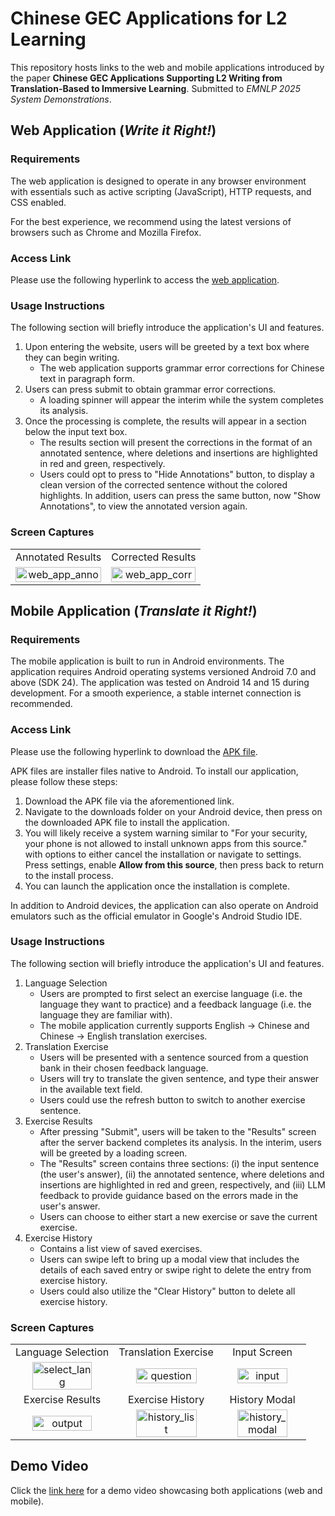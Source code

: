 # Chinese GEC Applications for L2 Learning
This repository hosts links to the web and mobile applications introduced by the paper **Chinese GEC Applications Supporting L2 Writing from Translation-Based to Immersive Learning**. Submitted to *EMNLP 2025 System Demonstrations*.

## Web Application (*Write it Right!*)
### Requirements
The web application is designed to operate in any browser environment with essentials such as active scripting (JavaScript), HTTP requests, and CSS enabled. 

For the best experience, we recommend using the latest versions of browsers such as Chrome and Mozilla Firefox.

### Access Link
Please use the following hyperlink to access the [web application](http://47.80.13.29/).

### Usage Instructions
The following section will briefly introduce the application's UI and features.

1. Upon entering the website, users will be greeted by a text box where they can begin writing.
    - The web application supports grammar error corrections for Chinese text in paragraph form.
2. Users can press submit to obtain grammar error corrections. 
    - A loading spinner will appear the interim while the system completes its analysis. 
3. Once the processing is complete, the results will appear in a section below the input text box. 
    - The results section will present the corrections in the format of an annotated sentence, where deletions and insertions are highlighted in red and green, respectively.
    - Users could opt to press to "Hide Annotations" button, to display a clean version of the corrected sentence without the colored highlights. In addition, users can press the same button, now "Show Annotations", to view the annotated version again.
### Screen Captures
<table>
    <tr>
        <td align="center">Annotated Results</td>
        <td align="center">Corrected Results</td>
    </tr>
    <tr>
        <td align="center"><img src="https://github.com/user-attachments/assets/f54ef6c4-d7cb-448b-bfda-82e0a31f2689" alt="web_app_anno" width = 100% height = 100%></td>
        <td align="center"><img src="https://github.com/user-attachments/assets/90af99b1-bf39-4678-af56-9455c82cfc40" alt="web_app_corr" width = 100% height = 100%></td>
    </tr> 
</table>

## Mobile Application (*Translate it Right!*)
### Requirements
The mobile application is built to run in Android environments. The application requires Android operating systems versioned Android 7.0 and above (SDK 24). The application was tested on Android 14 and 15 during development. For a smooth experience, a stable internet connection is recommended.

### Access Link
Please use the following hyperlink to download the [APK file](https://google.com).

APK files are installer files native to Android. To install our application, please follow these steps:
1. Download the APK file via the aforementioned link.
2. Navigate to the downloads folder on your Android device, then press on the downloaded APK file to install the application.
3. You will likely receive a system warning similar to "For your security, your phone is not allowed to install unknown apps from this source." with options to either cancel the installation or navigate to settings. Press settings, enable **Allow from this source**, then press back to return to the install process.
4. You can launch the application once the installation is complete.

In addition to Android devices, the application can also operate on Android emulators such as the official emulator in Google's Android Studio IDE.  
### Usage Instructions
The following section will briefly introduce the application's UI and features.
1. Language Selection
    - Users are prompted to first select an exercise language (i.e. the language they want to practice) and a feedback language (i.e. the language they are familiar with). 
    - The mobile application currently supports English -> Chinese and Chinese -> English translation exercises.
2. Translation Exercise
    - Users will be presented with a sentence sourced from a question bank in their chosen feedback language.
    - Users will try to translate the given sentence, and type their answer in the available text field.
    - Users could use the refresh button to switch to another exercise sentence.
3. Exercise Results
    - After pressing "Submit", users will be taken to the "Results" screen after the server backend completes its analysis. In the interim, users will be greeted by a loading screen. 
    - The "Results" screen contains three sections: (i) the input sentence (the user's answer), (ii) the annotated sentence, where deletions and insertions are highlighted in red and green, respectively, and (iii) LLM feedback to provide guidance based on the errors made in the user's answer. 
    - Users can choose to either start a new exercise or save the current exercise. 
4. Exercise History
    - Contains a list view of saved exercises.
    - Users can swipe left 
to bring up a modal view that includes the details of each saved entry or swipe right to delete the entry from exercise history.
    - Users could also utilize the "Clear History" button to delete all exercise history.
### Screen Captures

<table>
    <tr>
        <td align="center">Language Selection</td>
        <td align="center">Translation Exercise</td>
        <td align="center">Input Screen</td>
    </tr>
    <tr>
        <td align="center"><img src="https://github.com/user-attachments/assets/cfc52bf2-8834-414c-81df-dae5a444a52a" alt="select_lang" width = 80% height = 80%></td>
        <td align="center"><img src="https://github.com/user-attachments/assets/28ecf70a-e96c-40fa-8c73-a17178678246" alt="question" width = 80% height = 80%></td>
        <td align="center"><img src="https://github.com/user-attachments/assets/c2f65778-624d-4397-b3a5-e46486ab5c7d" alt="input" width = 80% height = 80%></td>
    </tr>
    <tr>
        <td align="center">Exercise Results</td>
        <td align="center">Exercise History</td>
        <td align="center">History Modal</td>
    </tr>
    <tr>
        <td align="center"><img src="https://github.com/user-attachments/assets/44787bbb-76ea-4cfb-a7a8-07201222d566" alt="output" width = 80% height = 80%></td>
        <td align="center"><img src="https://github.com/user-attachments/assets/96c25091-21af-40f6-8367-c996866fa3a6" alt="history_list" width = 80% height = 80%></td>
        <td align="center"><img src="https://github.com/user-attachments/assets/1be11492-bf71-41a5-b043-6734488cbfec" alt="history_modal" width = 80% height = 80%></td>
    </tr>
</table>


## Demo Video
Click the [link here](https://youtu.be/XvkQKiO0PaQ) for a demo video showcasing both applications (web and mobile).

